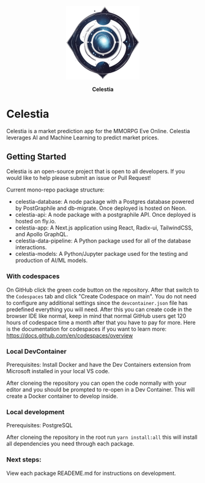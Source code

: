 
<div align="center">
  <p>
    <img alt="Logo" src="celestia-logo.png" width="192">
  </p>
  <p>
    <b>Celestia</b>
  </p>
  </p>
</div>

# Celestia

Celestia is a market prediction app for the MMORPG Eve Online. 
Celestia leverages AI and Machine Learning to predict market prices.

## Getting Started
Celestia is an open-source project that is open to all developers. If you would like to help please submit an issue or Pull Request!

Current mono-repo package structure:
- celestia-database: A node package with a Postgres database powered by PostGraphile and db-migrate. Once deployed is hosted on Neon.
- celestia-api: A node package with a postgraphile API. Once deployed is hosted on fly.io.
- celestia-app: A Next.js application using React, Radix-ui, TailwindCSS, and Apollo GraphQL.
- celestia-data-pipeline: A Python package used for all of the database interactions.
- celestia-models: A Python/Jupyter package used for the testing and production of AI/ML models. 

### With codespaces
On GitHub click the green code button on the repository. After that switch to the `Codespaces` tab and click "Create Codespace on main". You do not need to configure any additional settings since the `devcontainer.json` file has predefined everything you will need. After this you can create code in the browser IDE like normal, keep in mind that normal GitHub users get 120 hours of codespace time a month after that you have to pay for more. Here is the documentation for codespaces if you want to learn more:
https://docs.github.com/en/codespaces/overview

### Local DevContainer
Prerequisites: Install Docker and have the Dev Containers extension from Microsoft installed in your local VS code.

After cloneing the repository you can open the code normally with your editor and you should be prompted to re-open in a Dev Container. This will create a Docker container to develop inside.

### Local development
Prerequisites: PostgreSQL

After cloneing the repository in the root run `yarn install:all` this will install all dependencies you need through each package.

### Next steps:
View each package READEME.md for instructions on development.

